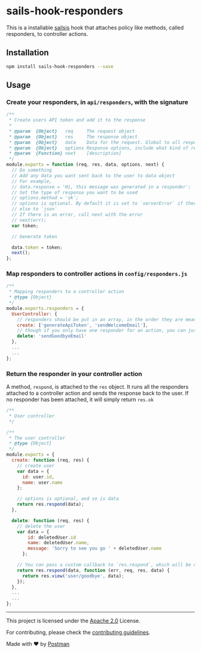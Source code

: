 # sails-hook-responders

This is a installable [sailsjs](http://sailsjs.org/) hook that attaches policy like methods, called responders,
to controller actions.

## Installation

```bash
npm install sails-hook-responders --save
```

## Usage

### Create your responders, in `api/responders`, with the signature

```javascript
/**
 * Create users API token and add it to the response
 *
 * @param  {Object}   req     The request object
 * @param  {Object}   res     The response object
 * @param  {Object}   data    Data for the request. Global to all responders
 * @param  {Object}   options Response options, include what kind of response to send. Global to all responders
 * @param  {Function} next    [description]
 */
module.exports = function (req, res, data, options, next) {
  // Do something
  // Add any data you want sent back to the user to data object
  // For example,
  // data.response = 'Hi, this message was generated in a responder';
  // Set the type of response you want to be used
  // options.method = 'ok';
  // options is optional. By default it is set to `serverError` if there was an error,
  // else to `json`
  // If there is an error, call next with the error
  // next(err);
  var token;

  // Generate token

  data.token = token;
  next();
};
```

### Map responders to controller actions in `config/responders.js`

```javascript
/**
 * Mapping responders to a controller action
 * @type {Object}
 */
module.exports.responders = {
  UserController: {
    // responders should be put in an array, in the order they are meant to be run
    create: ['generateApiToken', 'sendWelcomeEmail'],
    // though if you only have one responder for an action, you can just use a string
    delete: 'sendGoodbyeEmail'
  },
  ...
  ...
};
```

### Return the responder in your controller action

A method, `respond`, is attached to the `res` object. It runs all the responders attached to a controller action
and sends the response back to the user. If no responder has been attached, it will simply return `res.ok`

```javascript
/**
 * User controller
 */

/**
 * The user controller
 * @type {Object}
 */
module.exports = {
  create: function (req, res) {
    // create user
    var data = {
      id: user.id,
      name: user.name
    };

    // options is optional, and so is data
    return res.respond(data);
  },

  delete: function (req, res) {
    // delete the user
    var data = {
        id: deletedUser.id
        name: deletedUser.name,
        message: 'Sorry to see you go ' + deletedUser.name
      };

    // You can pass a custom callback to `res.respond`, which will be called after the responders have been run
    return res.respond(data, function (err, req, res, data) {
      return res.view('user/goodbye', data);
    });
  },
  ...
  ...
};
```

---
This project is licensed under the [Apache 2.0](LICENSE.md) License.

For contributing, please check the [contributing guidelines](CONTRIBUTING.md).

Made with :heart: by [Postman](https://getpostman.com)
